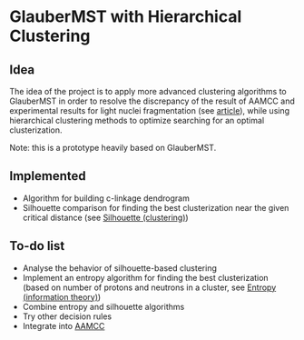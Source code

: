 # GlauberMST with Hierarchical Clustering


## Idea

The idea of the project is to apply more advanced clustering algorithms to GlauberMST in order to resolve the discrepancy of the result of AAMCC and experimental results for light nuclei fragmentation (see [article](https://doi.org/10.3390/particles5010004)), while using hierarchical clustering methods to optimize searching for an optimal clusterization.

Note: this is a prototype heavily based on GlauberMST.


## Implemented

* Algorithm for building c-linkage dendrogram
* Silhouette comparison for finding the best clusterization near the given critical distance (see [Silhouette (clustering)](https://en.wikipedia.org/wiki/Silhouette_(clustering)))

## To-do list

* Analyse the behavior of silhouette-based clustering
* Implement an entropy algorithm for finding the best clusterization (based on number of protons and neutrons in a cluster, see [Entropy (information theory)](https://en.wikipedia.org/wiki/Entropy_(information_theory)))
* Combine entropy and silhouette algorithms
* Try other decision rules
* Integrate into [AAMCC](https://github.com/alexsvetlichnyy/AAMCC)
